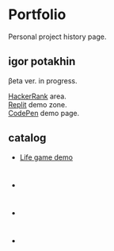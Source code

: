 # Portfolio
Personal project history page.

## igor potakhin

βeta ver. in progress.<br>

[HackerRank](https://www.hackerrank.com/archimage) area.<br>
[Replit](https://replit.com/@archimage) demo zone.<br>
[CodePen](https://codepen.io/archimage_wiz) demo page.<br>

## catalog

- [Life game demo](https://replit.com/@archimage/CPPCurs1Life)
- #
- #
- #

